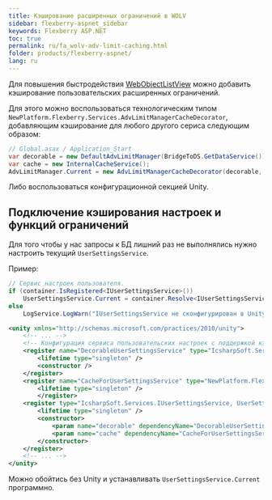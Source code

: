 ```yaml
---
title: Кэширование расширенных ограничений в WOLV
sidebar: flexberry-aspnet_sidebar
keywords: Flexberry ASP.NET
toc: true
permalink: ru/fa_wolv-adv-limit-caching.html
folder: products/flexberry-aspnet/
lang: ru
---
```


Для повышения быстродействия [WebObjectListView](fa_web-object-list-view.html) можно добавить кэширование пользовательских расширенных ограничений.

Для этого можно воспользоваться технологическим типом `NewPlatform.Flexberry.Services.AdvLimitManagerCacheDecorator`, добавляющим кэширование для любого другого сериса следующим образом:

```csharp
// Global.asax / Application_Start
var decorable = new DefaultAdvLimitManager(BridgeToDS.GetDataService());
var cache = new InternalCacheService();
AdvLimitManager.Current = new AdvLimitManagerCacheDecorator(decorable, cache);
```

Либо воспользоваться конфигурационной секцией Unity.

## Подключение кэширования настроек и функций ограничений

Для того чтобы у нас запросы к БД лишний раз не выполнялись нужно настроить текущий `UserSettingsService`.

Пример:

```csharp
// Сервис настроек пользователя.
if (container.IsRegistered<IUserSettingsService>())
    UserSettingsService.Current = container.Resolve<IUserSettingsService>();
else
    LogService.LogWarn("IUserSettingsService не сконфигурирован в Unity. Будет использована реализация по умолчанию.");
```

```xml
<unity xmlns="http://schemas.microsoft.com/practices/2010/unity">
    <!-- ... -->
    <!-- Конфигурация сервиса пользовательских настроек с поддержкой кэширования. -->
    <register name="DecorableUserSettingsService" type="IcsharpSoft.Services.IUserSettingsService, UserSettingsService" mapTo="IcsharpSoft.Services.UserSettingsService, UserSettingsService">
        <lifetime type="singleton" />
        <constructor />
    </register>
    <register name="CacheForUserSettingsService" type="NewPlatform.Flexberry.Services.ICacheService, IcsharpSoft.STORMNET.Web.Tools" mapTo="NewPlatform.Flexberry.Services.InternalCacheService, IcsharpSoft.STORMNET.Web.Tools">
        <lifetime type="singleton" />
        </register>
    <register type="IcsharpSoft.Services.IUserSettingsService, UserSettingsService" mapTo="NewPlatform.Flexberry.Services.UserSettingsServiceCacheDecorator, IcsharpSoft.STORMNET.Web.Tools">
        <lifetime type="singleton" />
        <constructor>
            <param name="decorable" dependencyName="DecorableUserSettingsService" />
            <param name="cache" dependencyName="CacheForUserSettingsService" />
        </constructor>
    </register>
    <!-- ... -->
</unity>
```

Можно обойтись без Unity и устанавливать `UserSettingsService.Current` программно.
